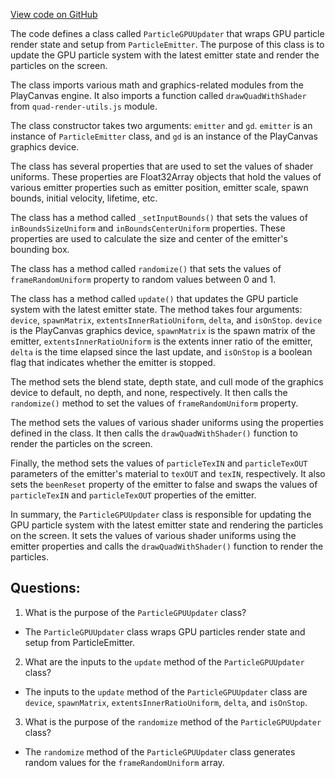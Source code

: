 [View code on GitHub](https://github.com/playcanvas/engine/src/scene/particle-system/gpu-updater.js)

The code defines a class called `ParticleGPUUpdater` that wraps GPU particle render state and setup from `ParticleEmitter`. The purpose of this class is to update the GPU particle system with the latest emitter state and render the particles on the screen. 

The class imports various math and graphics-related modules from the PlayCanvas engine. It also imports a function called `drawQuadWithShader` from `quad-render-utils.js` module. 

The class constructor takes two arguments: `emitter` and `gd`. `emitter` is an instance of `ParticleEmitter` class, and `gd` is an instance of the PlayCanvas graphics device. 

The class has several properties that are used to set the values of shader uniforms. These properties are Float32Array objects that hold the values of various emitter properties such as emitter position, emitter scale, spawn bounds, initial velocity, lifetime, etc. 

The class has a method called `_setInputBounds()` that sets the values of `inBoundsSizeUniform` and `inBoundsCenterUniform` properties. These properties are used to calculate the size and center of the emitter's bounding box. 

The class has a method called `randomize()` that sets the values of `frameRandomUniform` property to random values between 0 and 1. 

The class has a method called `update()` that updates the GPU particle system with the latest emitter state. The method takes four arguments: `device`, `spawnMatrix`, `extentsInnerRatioUniform`, `delta`, and `isOnStop`. `device` is the PlayCanvas graphics device, `spawnMatrix` is the spawn matrix of the emitter, `extentsInnerRatioUniform` is the extents inner ratio of the emitter, `delta` is the time elapsed since the last update, and `isOnStop` is a boolean flag that indicates whether the emitter is stopped. 

The method sets the blend state, depth state, and cull mode of the graphics device to default, no depth, and none, respectively. It then calls the `randomize()` method to set the values of `frameRandomUniform` property. 

The method sets the values of various shader uniforms using the properties defined in the class. It then calls the `drawQuadWithShader()` function to render the particles on the screen. 

Finally, the method sets the values of `particleTexIN` and `particleTexOUT` parameters of the emitter's material to `texOUT` and `texIN`, respectively. It also sets the `beenReset` property of the emitter to false and swaps the values of `particleTexIN` and `particleTexOUT` properties of the emitter. 

In summary, the `ParticleGPUUpdater` class is responsible for updating the GPU particle system with the latest emitter state and rendering the particles on the screen. It sets the values of various shader uniforms using the emitter properties and calls the `drawQuadWithShader()` function to render the particles.
## Questions: 
 1. What is the purpose of the `ParticleGPUUpdater` class?
- The `ParticleGPUUpdater` class wraps GPU particles render state and setup from ParticleEmitter.

2. What are the inputs to the `update` method of the `ParticleGPUUpdater` class?
- The inputs to the `update` method of the `ParticleGPUUpdater` class are `device`, `spawnMatrix`, `extentsInnerRatioUniform`, `delta`, and `isOnStop`.

3. What is the purpose of the `randomize` method of the `ParticleGPUUpdater` class?
- The `randomize` method of the `ParticleGPUUpdater` class generates random values for the `frameRandomUniform` array.
